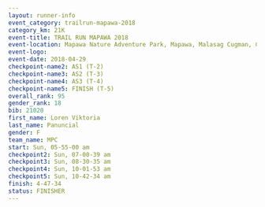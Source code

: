```yaml
---
layout: runner-info 
event_category: trailrun-mapawa-2018 
category_km: 21K 
event-title: TRAIL RUN MAPAWA 2018 
event-location: Mapawa Nature Adventure Park, Mapawa, Malasag Cugman, Cagayan de Oro Philippines 
event-logo: 
event-date: 2018-04-29 
checkpoint-name2: AS1 (T-2) 
checkpoint-name3: AS2 (T-3) 
checkpoint-name4: AS3 (T-4) 
checkpoint-name5: FINISH (T-5) 
overall_rank: 95
gender_rank: 18
bib: 21020
first_name: Loren Viktoria
last_name: Panuncial
gender: F
team_name: MPC
start: Sun, 05-55-00 am
checkpoint2: Sun, 07-00-39 am
checkpoint3: Sun, 08-30-35 am
checkpoint4: Sun, 10-01-53 am
checkpoint5: Sun, 10-42-34 am
finish: 4-47-34
status: FINISHER
---
```

